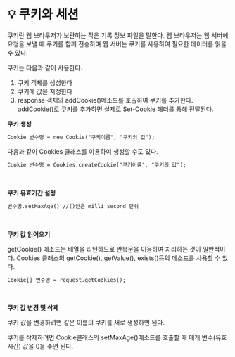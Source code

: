 # 💡 **쿠키와 세션**

쿠키란 웹 브라우저가 보관하는 작은 기록 정보 파일을 말한다. 웹 브라우저는 웹 서버에 요청을 보낼 때 쿠키를 함께 전송하며 웹 서버는 쿠키를 사용하여 필요한 데이터를 읽을 수 있다.


쿠키는 다음과 같이 사용한다.

1. 쿠키 객체를 생성한다
2. 쿠키에 값을 지정한다
3. response 객체의 addCookie()메소드를 호출하여 쿠키를 추가한다. addCookie()로 쿠키를 추가하면 실제로 Set-Cookie 헤더를 통해 전달된다.

**쿠키 생성**

  ```jsp
 Cookie 변수명 = new Cookie("쿠키이름", "쿠키의 값");
  ```

다음과 같이 Cookies 클래스를 이용하여 생성할 수도 있다.

  ```jsp
 Cookie 변수명 = Cookies.createCookie("쿠키이름", "쿠키의 값");
  ```

<br>

**쿠키 유효기간 설정**

  ```jsp
 변수명.setMaxAge() //()안은 milli second 단위
  ```

<br>

**쿠키 값 읽어오기**

getCookie() 메소드는 배열을 리턴하므로 반복문을 이용하여 처리하는 것이 일반적이다. Cookies 클래스의 getCookie(), getValue(), exists()등의 메소드를 사용할 수 있다.

  ```jsp
 Cookie[] 변수명 = request.getCookies();
  ```
 
 <br>

**쿠키 값 변경 및 삭제**

쿠키 값을 변경하려면 같은 이름의 쿠키를 새로 생성하면 된다.

쿠키를 삭제하려면 Cookie클래스의 setMaxAge()메소드를 호출할 때 매개 변수(유효시간) 값을 0을 주면 된다.
